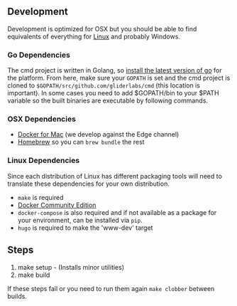 
## Development

Development is optimized for OSX but you should be able to find equivalents
of everything for [Linux](#linux-dependencies) and probably Windows.

### Go Dependencies

The cmd project is written in Golang, so 
[install the latest version of go](https://golang.org/doc/install#install) for
the platform. From here, make sure your `GOPATH` is set and the cmd project is
cloned to `$GOPATH/src/github.com/gliderlabs/cmd` (this location is important). In some
cases you need to add $GOPATH/bin to your $PATH variable so the built binaries
are executable by following commands.

### OSX Dependencies

 * [Docker for Mac](https://docs.docker.com/docker-for-mac/install/) (we develop against the Edge channel)
 * [Homebrew](https://brew.sh/) so you can `brew bundle` the rest

### Linux Dependencies

Since each distribution of Linux has different packaging tools will need to
translate these dependencies for your own distribution.

 * `make` is required
 * [Docker Community Edition](https://www.docker.com/community-edition)
  * `docker-compose` is also required and if not available as a package for
    your environment, can be installed via `pip`.
 * `hugo` is required to make the 'www-dev' target

## Steps

1. make setup  - (Installs minor utilities)
2. make build

If these steps fail or you need to run them again `make clobber` between builds.
